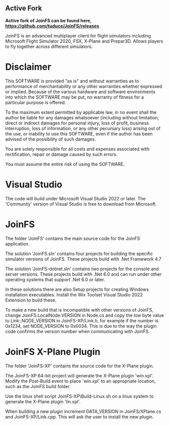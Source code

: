 ## Active Fork

**Active fork of JoinFS can be found here, https://github.com/tuduce/JoinFS/releases**

JoinFS is an advanced multiplayer client for flight simulators including Microsoft Flight Simulator 2020, FSX, X-Plane and Prepar3D. Allows players to fly together across different simulators.

Disclaimer
==========

This SOFTWARE is provided "as is" and without warranties as to performance of merchantability or any other warranties whether expressed or implied. Because of the various hardware and software environments into which the SOFTWARE may be put, no warranty of fitness for a particular purpose is offered.

To the maximum extent permitted by applicable law, in no event shall the author be liable for any damages whatsoever (including without limitation, direct or indirect damages for personal injury, loss of profit, business interruption, loss of information, or any other pecuniary loss) arising out of the use, or inability to use this SOFTWARE, even if the author has been advised of the possibility of such damages.

You are solely responsible for all costs and expenses associated with rectification, repair or damage caused by such errors.

You must assume the entire risk of using the SOFTWARE.

Visual Studio
=============

The code will build under Microsoft Visual Studio 2022 or later. The 'Community' version of Visual Studio is free to download from Microsoft.

JoinFS
======

The folder 'JoinFS' contains the main source code for the JoinFS application.

The solution 'JoinFS.sln' contains four projects for building the specific simulator versions of JoinFS. These projects build with .Net Framework 4.7

The solution 'JoinFS-dotnet.sln' contains two projects for the console and server versions. These projects build with .Net 6.0 and can run under other operating systems that support .Net 6.0 or later.

In these solutions there are also Setup projects for creating Windows installation executables. Install the Wix Toolset Visual Studio 2022 Extension to build these.

To make a new build that is incompatible with other versions of JoinFS, change JoinFS.LocalNode.VERSION in Node.cs and copy the low byte value to Link::NODE_VERSION in JoinFS-XP/Link.h, for example if the number is 0x1234, set NODE_VERSION to 0x0034. This is due to the way the plugin code confirms the version number when communicating with JoinFS.

JoinFS X-Plane Plugin
=====================

The folder 'JoinFS-XP' contains the source code for the X-Plane plugin.

The JoinFS-XP 64-bit project will generate the X-Plane plugin 'win.xpl'. Modify the Post-Build event to place 'win.xpl' to an appropriate location, such as the JoinFS build folder.

Use the linux shell script JoinFS-XP\Build-Linux.sh on a linux system to generate the X-Plane plugin 'lin.xpl'.

When building a new plugin increment DATA_VERSION in JoinFS/XPlane.cs and JoinFS-XP/Link.cpp. This will ask the user to install the new plugin.
